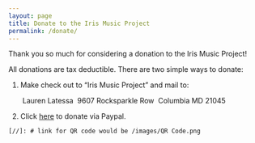 ```yaml
---
layout: page
title: Donate to the Iris Music Project
permalink: /donate/
---
```


Thank you so much for considering a donation to the Iris Music Project!

All donations are tax deductible.  There are two simple ways to donate: 

1. Make check out to “Iris Music Project” and mail to:

   ​		Lauren Latessa
   ​		9607 Rocksparkle Row
   ​		Columbia MD 21045

2. Click [here](https://www.paypal.com/cgi-bin/webscr?cmd=_s-xclick&hosted_button_id=J5D5F8NWDLK6W&source=url) to donate via Paypal.

```
[//]: # link for QR code would be /images/QR Code.png
```

